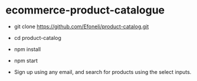 # ecommerce-product-catalogue

- git clone <https://github.com/Efoneli/product-catalog.git>

- cd product-catalog

- npm install

- npm start

- Sign up using any email, and search for products using the select inputs.